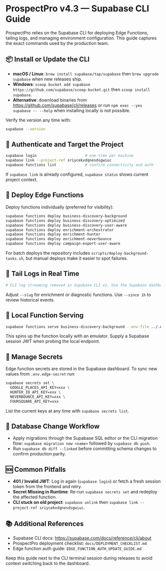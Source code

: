 # ProspectPro v4.3 — Supabase CLI Guide

ProspectPro relies on the Supabase CLI for deploying Edge Functions, tailing logs, and managing environment configuration. This guide captures the exact commands used by the production team.

## 📦 Install or Update the CLI

- **macOS / Linux**: `brew install supabase/tap/supabase` then `brew upgrade supabase` when new releases ship.
- **Windows**: `scoop bucket add supabase https://github.com/supabase/scoop-bucket.git` then `scoop install supabase`.
- **Alternative**: download binaries from https://github.com/supabase/cli/releases or run `npm exec --yes supabase -- --help` when installing locally is not possible.

Verify the version any time with:

```bash
supabase --version
```

## 🔐 Authenticate and Target the Project

```bash
supabase login                      # one-time per machine
supabase link --project-ref sriycekxdqnesdsgwiuc
supabase functions list             # confirm connectivity and auth
```

If `supabase link` is already configured, `supabase status` shows current project context.

## 🚀 Deploy Edge Functions

Deploy functions individually (preferred for visibility):

```bash
supabase functions deploy business-discovery-background
supabase functions deploy business-discovery-optimized
supabase functions deploy business-discovery-user-aware
supabase functions deploy enrichment-orchestrator
supabase functions deploy enrichment-hunter
supabase functions deploy enrichment-neverbounce
supabase functions deploy campaign-export-user-aware
```

For batch deploys the repository includes `scripts/deploy-background-tasks.sh`, but manual deploys make it easier to spot failures.

## 📡 Tail Logs in Real Time

```bash
# CLI log streaming removed in Supabase CLI v2. Use the Supabase dashboard → Edge Functions → business-discovery-background → Logs.
```

Adjust `--slug` for enrichment or diagnostic functions. Use `--since 1h` to review historical events.

## 🧪 Local Function Serving

```bash
supabase functions serve business-discovery-background --env-file ../.env
```

This spins up the function locally with an emulator. Supply a Supabase session JWT when probing the local endpoint.

## 🔑 Manage Secrets

Edge function secrets are stored in the Supabase dashboard. To sync new values from `.env.edge-secret` run:

```bash
supabase secrets set \
  GOOGLE_PLACES_API_KEY=xxx \
  HUNTER_IO_API_KEY=xxx \
  NEVERBOUNCE_API_KEY=xxx \
  FOURSQUARE_API_KEY=xxx
```

List the current keys at any time with `supabase secrets list`.

## 🧷 Database Change Workflow

- Apply migrations through the Supabase SQL editor or the CLI migration flow: `supabase migration new <name>` followed by `supabase db push`.
- Run `supabase db diff --linked` before committing schema changes to confirm production parity.

## 🆘 Common Pitfalls

- **401 / Invalid JWT**: Log in again (`supabase login`) or fetch a fresh session token from the frontend and retry.
- **Secret Missing in Runtime**: Re-run `supabase secrets set` and redeploy the affected function.
- **CLI stuck on old project**: `supabase unlink` then `supabase link --project-ref sriycekxdqnesdsgwiuc`.

## 📚 Additional References

- Supabase CLI docs: https://supabase.com/docs/reference/cli/about
- ProspectPro deployment checklist: `docs/DEPLOYMENT_CHECKLIST.md`
- Edge function auth guide: `EDGE_FUNCTION_AUTH_UPDATE_GUIDE.md`

Keep this guide next to the CLI terminal session during releases to avoid context switching back to the dashboard.
